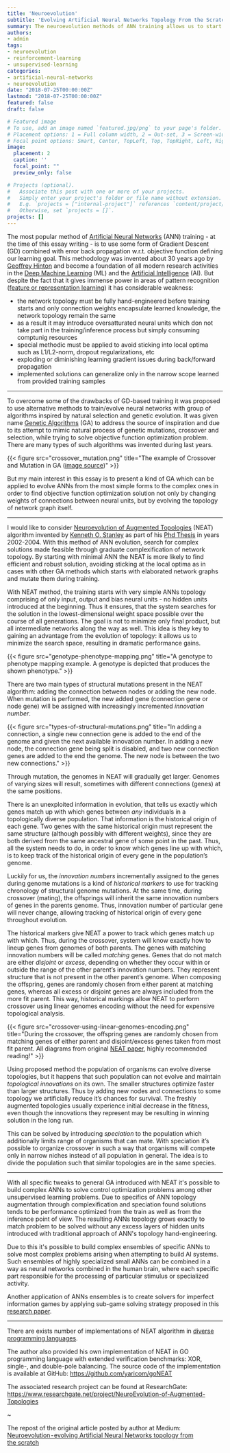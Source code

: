 ```yaml
---
title: 'Neuroevolution'
subtitle: 'Evolving Artificial Neural Networks Topology From the Scratch'
summary: The neuroevolution methods of ANN training allows us to start with a very simple synthetic organism and evolve it to produce a unit of intelligence that represents an approximation of a complex real-world concept. The training accomplished by gradual complexification of the topology of neural networks that are encoded into the genome of a synthetic intelligence unit. There can be several ANNs joined into the complex hierarchy of modules.
authors:
- admin
tags:
- neuroevolution
- reinforcement-learning
- unsupervised-learning
categories:
- artificial-neural-networks
- neuroevolution
date: "2018-07-25T00:00:00Z"
lastmod: "2018-07-25T00:00:00Z"
featured: false
draft: false

# Featured image
# To use, add an image named `featured.jpg/png` to your page's folder.
# Placement options: 1 = Full column width, 2 = Out-set, 3 = Screen-width
# Focal point options: Smart, Center, TopLeft, Top, TopRight, Left, Right, BottomLeft, Bottom, BottomRight
image:
  placement: 2
  caption: ''
  focal_point: ""
  preview_only: false

# Projects (optional).
#   Associate this post with one or more of your projects.
#   Simply enter your project's folder or file name without extension.
#   E.g. `projects = ["internal-project"]` references `content/project/deep-learning/index.md`.
#   Otherwise, set `projects = []`.
projects: []
---
```


The most popular method of [Artificial Neural Networks](https://en.wikipedia.org/wiki/Artificial_neural_network) (ANN) training - at the time of this essay writing - is to use some form of Gradient Descent (GD) combined with error back propagation w.r.t. objective function defining our learning goal. This methodology was invented about 30 years ago by [Geoffrey Hinton](https://en.wikipedia.org/wiki/Geoffrey_Hinton) and become a foundation of all modern research activities in the [Deep Machine Learning](https://en.wikipedia.org/wiki/Deep_learning) (ML) and the [Artificial Intelligence](https://en.wikipedia.org/wiki/Artificial_intelligence) (AI). But despite the fact that it gives immense power in areas of pattern recognition ([feature or representation learning](https://en.wikipedia.org/wiki/Feature_learning)) it has considerable weakness:

* the network topology must be fully hand-engineered before training starts and only connection weights encapsulate learned knowledge, the network topology remain the same
* as a result it may introduce oversatturated neural units which don not take part in the training/inference process but simply consuming comptunig resources
* special methodic must be applied to avoid sticking into local optima such as L1/L2-norm, dropout regularizations, etc
* exploding or diminishing learning gradient issues during back/forward propagation
* implemented solutions can generalize only in the narrow scope learned from provided training samples

***

To overcome some of the drawbacks of GD-based training it was proposed to use alternative methods to train/evolve neural networks with group of algorithms inspired by natural selection and genetic evolution. It was given name [Genetic Algorithms](https://en.wikipedia.org/wiki/Genetic_algorithm) (GA) to address the source of inspiration and due to its attempt to mimic natural process of genetic mutations, crossover and selection, while trying to solve objective function optimization problem. There are many types of such algorithms was invented during last years.

{{< figure src="crossover_mutation.png" title="The example of Crossover and Mutation in GA ([image source](http://www.abrandao.com/2015/01/simple-php-genetic-algorithm/))" >}}

But my main interest in this essay is to present a kind of GA which can be applied to evolve ANNs from the most simple forms to the complex ones in order to find objective function optimization solution not only by changing weights of connections between neural units, but by evolving the topology of network graph itself.

***

I would like to consider [Neuroevolution of Augmented Topologies](http://www.cs.ucf.edu/~kstanley/neat.html) (NEAT) algorithm invented by [Kenneth O. Stanley](http://www.cs.ucf.edu/~kstanley/) as part of his [Phd Thesis](http://nn.cs.utexas.edu/keyword?stanley:phd04) in years 2002-2004. With this method of ANN evolution, search for complex solutions made feasible through graduate complexification of network topology. By starting with minimal ANN the NEAT is more likely to find efficient and robust solution, avoiding sticking at the local optima as in cases with other GA methods which starts with elaborated network graphs and mutate them during training.

With NEAT method, the training starts with very simple ANNs topology comprising of only input, output and bias neural units - no hidden units introduced at the beginning. Thus it ensures, that the system searches for the solution in the lowest-dimensional weight space possible over the course of all generations. The goal is not to minimize only final product, but all intermediate networks along the way as well. This idea is they key to gaining an advantage from the evolution of topology: it allows us to minimize the search space, resulting in dramatic performance gains.

{{< figure src="genotype-phenotype-mapping.png" title="A genotype to phenotype mapping example. A genotype is depicted that produces the shown phenotype." >}}

There are two main types of structural mutations present in the NEAT algorithm: adding the connection between nodes or adding the new node. When mutation is performed, the new added gene (connection gene or node gene) will be assigned with increasingly incremented *innovation number*.

{{< figure src="types-of-structural-mutations.png" title="In adding a connection, a single new connection gene is added to the end of the genome and given the next available innovation number. In adding a new node, the connection gene being split is disabled, and two new connection genes are added to the end the genome. The new node is between the two new connections." >}}

Through mutation, the genomes in NEAT will gradually get larger. Genomes of varying sizes will result, sometimes with different connections (genes) at the same positions.

There is an unexploited information in evolution, that tells us exactly which genes match up with which genes between *any* individuals in a topologically diverse population. That information is the historical origin of each gene. Two genes with the same historical origin must represent the same structure (although possibly with different weights), since they are both derived from the same ancestral gene of some point in the past. Thus, all the system needs to do, in order to know which genes line up with which, is to keep track of the historical origin of every gene in the population’s genome.

Luckily for us, the *innovation numbers* incrementally assigned to the genes during genome mutations is a kind of *historical markers* to use for tracking chronology of structural genome mutations. At the same time, during crossover (mating), the offsprings will inherit the same innovation numbers of genes in the parents genome. Thus, innovation number of particular gene will never change, allowing tracking of historical origin of every gene throughout evolution.

The historical markers give NEAT a power to track which genes match up with which. Thus, during the crossover, system will know exactly how to lineup genes from genomes of both parents. The genes with matching innovation numbers will be called *matching* genes. Genes that do not match are either *disjoint* or *excess*, depending on whether they occur within or outside the range of the other parent’s innovation numbers. They represent structure that is not present in the other parent’s genome. When composing the offspring, genes are randomly chosen from either parent at matching genes, whereas all excess or disjoint genes are always included from the more fit parent. This way, historical markings allow NEAT to perform crossover using linear genomes encoding without the need for expensive topological analysis.

{{< figure src="crossover-using-linear-genomes-encoding.png" title="During the crossover, the offspring genes are randomly chosen from matching genes of either parent and disjoint/excess genes taken from most fit parent. All diagrams from original [NEAT paper](http://nn.cs.utexas.edu/?stanley:gecco02b), highly recommended reading!" >}}

Using proposed method the population of organisms can evolve diverse topologies, but it happens that such population can not evolve and maintain *topological innovations* on its own. The smaller structures optimize faster than larger structures. Thus by adding new nodes and connections to some topology we artificially reduce it’s chances for survival. The freshly augmented topologies usually experience initial decrease in the fitness, even though the innovations they represent may be resulting in winning solution in the long run.

This can be solved by introducing *speciation* to the population which additionally limits range of organisms that can mate. With speciation it’s possible to organize crossover in such a way that organisms will compete only in narrow niches instead of all population in general. The idea is to divide the population such that similar topologies are in the same species.

***

With all specific tweaks to general GA introduced with NEAT it's possible to build complex ANNs to solve control optimization problems among other unsupervised learning problems. Due to specifics of ANN topology augmentation through complexification and speciation found solutions tends to be performance optimized from the train as well as from the inference point of view. The resulting ANNs topology grows exactly to match problem to be solved without any excess layers of hidden units introduced with traditional approach of ANN's topology hand-engineering.

Due to this it's possible to build complex ensembles of specific ANNs to solve most complex problems arising when attempting to build AI systems. Such ensembles of highly specialized small ANNs can be combined in a way as neural networks combined in the human brain, where each specific part responsible for the processing of particular stimulus or specialized activity.

Another application of ANNs ensembles is to create solvers for imperfect information games by applying sub-game solving strategy proposed in this [research paper](https://arxiv.org/abs/1705.02955).

***

There are exists number of implementations of NEAT algorithm in [diverse programming languages](http://eplex.cs.ucf.edu/neat_software/).

The author also provided his own implementation of NEAT in GO programming language with extended verification benchmarks: XOR, single-, and double-pole balancing. The source code of the implementation is available at GitHub: https://github.com/yaricom/goNEAT

The associated research project can be found at ResearchGate: https://www.researchgate.net/project/NeuroEvolution-of-Augmented-Topologies

~

The repost of the original article posted by author at Medium: [Neuroevolution - evolving Artificial Neural Networks topology from the scratch](https://medium.com/@io42/neuroevolution-evolving-artificial-neural-networks-topology-from-the-scratch-d1ebc5540d84)
